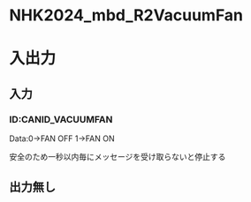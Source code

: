 # NHK2024_mbd_R2VacuumFan

# 入出力
## 入力
### ID:CANID_VACUUMFAN
Data:0->FAN OFF   1->FAN ON

安全のため一秒以内毎にメッセージを受け取らないと停止する
## 出力無し
